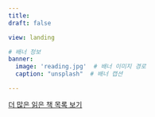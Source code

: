 ```yaml
---
title: 
draft: false

view: landing

# 배너 정보
banner:
  image: 'reading.jpg'  # 배너 이미지 경로
  caption: "unsplash"  # 배너 캡션

---
```


[더 많은 읽은 책 목록 보기](https://bead-hornet-56a.notion.site/My-book-List-a4f24f3ec3794b76827d5f0b02cc4427?pvs=4) <!-- 링크 추가 -->
